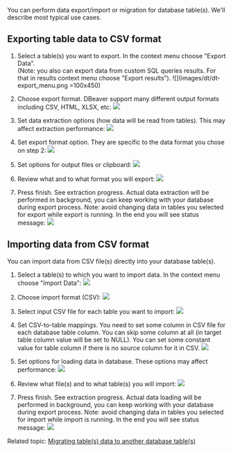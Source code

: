 You can perform data export/import or migration for database table(s).
We'll describe most typical use cases.

## Exporting table data to CSV format

1. Select a table(s) you want to export. In the context menu choose "Export Data".  
(Note: you also can export data from custom SQL queries results. For that in results context menu choose "Export results").
![](images/dt/dt-export_menu.png =100x450)

2. Choose export format. DBeaver support many different output formats including CSV, HTML, XLSX, etc:
![](images/dt/dt-export-format.png)

3. Set data extraction options (how data will be read from tables). This may affect extraction performance:
![](images/dt/dt-options-extract.png)

4. Set export format option. They are specific to the data format you chose on step 2:
![](images/dt/dt-options-format.png)

5. Set options for output files or clipboard:
![](images/dt/dt-options-output.png)

6. Review what and to what format you will export:
![](images/dt/dt-export-final.png)

7. Press finish. See extraction progress. Actual data extraction will be performed in background, you can keep working with your database during export process.
Note: avoid changing data in tables you selected for export while export is running.
In the end you will see status message:
![](images/dt/dt_message-success.png)

## Importing data from CSV format
You can import data from CSV file(s) directly into your database table(s).

1. Select a table(s) to which you want to import data. In the context menu choose "Import Data":
![](images/dt/dt-import-menu.png)

2. Choose import format (CSV):
![](images/dt/dt-import-format.png)

3. Select input CSV file for each table you want to import:
![](images/dt/dt-import-files.png)

4. Set CSV-to-table mappings. 
You need to set some column in CSV file for each database table column.
You can skip some column at all (in target table column value will be set to NULL).
You can set some constant value for table column if there is no source column for it in CSV.
![](images/dt/dt-import-mappings.png)

5. Set options for loading data in database. These options may affect performance:
![](images/dt/dt-options-load.png)

6. Review what file(s) and to what table(s) you will import:
![](images/dt/dt-import-final.png)

7. Press finish. See extraction progress. Actual data loading will be performed in background, you can keep working with your database during export process.
Note: avoid changing data in tables you selected for import while import is running.
In the end you will see status message:
![](images/dt/dt_message-success.png)

Related topic: [Migrating table(s) data to another database table(s)](Data-Migration)

